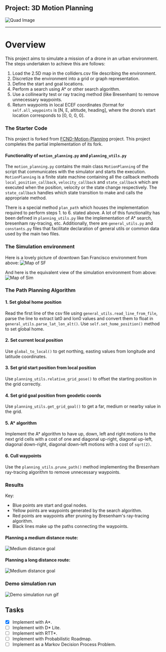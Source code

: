 ## Project: 3D Motion Planning
![Quad Image](./assets/enroute.png)

---


# Overview
This project aims to simulate a mission of a drone in an urban environment. The steps undertaken to achieve this are follows:
1. Load the 2.5D map in the colliders.csv file describing the environment.
2. Discretize the environment into a grid or graph representation.
3. Define the start and goal locations.
4. Perform a search using A* or other search algorithm.
5. Use a collinearity test or ray tracing method (like Bresenham) to remove unnecessary waypoints.
6. Return waypoints in local ECEF coordinates (format for `self.all_waypoints` is [N, E, altitude, heading], where the drone’s start location corresponds to [0, 0, 0, 0].

### The Starter Code
This project is forked from [FCND-Motion-Planning](https://github.com/udacity/FCND-Motion-Planning) project. This project completes the partial implementation of its fork.

#### Functionality of `motion_planning.py` and `planning_utils.py`
The `motion_planning.py` contains the main class `MotionPlanning` of the script that communicates with the simulator and starts the execution.
`MotionPlanning` is a finite state machine containing all the callback methods `local_position_callback`, `velocity_callback` and `state_callback` which are executed when the position, velocity or the state change respectively.
The `state_callback` handles which state transition to make and calls the appropriate method. 

There is a special method `plan_path` which houses the implementation required to perform steps 1. to 6. stated above.
A lot of this functionality has been defined in `planning_utils.py` like the implementation of A* search, bresenham ray-tracing, etc. Additionally, there are `general_utils.py` and `constants.py` files that facilitate declaration of general utils or common data used by the main two files.

### The Simulation environment
Here is a lovely picture of downtown San Francisco environment from above:
![Map of SF](./assets/sf_city.png)

And here is the equivalent view of the simulation environment from above:
![Map of Sim](./assets/sf_city_sim.jpg)

### The Path Planning Algorithm

#### 1. Set global home position
Read the first line of the csv file using `general_utils.read_line_from_file`, parse the line to extract lat0 and lon0 values and convert them to float in `general_utils.parse_lat_lon_alt()`. Use `self.set_home_position()` method to set global home.

#### 2. Set current local position
Use `global_to_local()` to get northing, easting values from longitude and latitude coordinates.

#### 3. Set grid start position from local position
Use `planning_utils.relative_grid_pose()` to offset the starting position in the grid correctly.

#### 4. Set grid goal position from geodetic coords
Use `planning_utils.get_grid_goal()` to get a far, medium or nearby value in the grid.

#### 5. A* algorithm
Implement the A* algorithm to have up, down, left and right motions to the next grid cells with a cost of one and diagonal up-right, diagonal up-left, diagonal down-right, diagonal down-left motions with a cost of `sqrt(2)`.

#### 6. Cull waypoints 
Use the `planning_utils.prune_path()` method implementing the Bresenham ray-tracing algorithm to remove unnecessary waypoints.

### Results
Key:
- Blue points are start and goal nodes.
- Yellow points are waypoints generated by the search algorithm.
- Red points are waypoints after pruning by Bresenham's ray-tracing algorithm.
- Black lines make up the paths connecting the waypoints.

#### Planning a medium distance route:
![Medium distance goal](./assets/waypoints_medium.png)

#### Planning a long distance route:
![Medium distance goal](./assets/waypoints_long.png)

### Demo simulation run
![Demo simulation run gif](./assets/demo_sim_run.gif)


## Tasks

- [x] Implement with A*.
- [ ] Implement with D* Lite.
- [ ] Implement with RTT*.
- [ ] Implement with Probabilistic Roadmap.
- [ ] Implement as a Markov Decision Process Problem.
